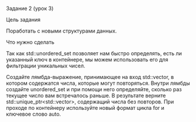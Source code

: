 Задание 2 (урок 3)

Цель задания

Поработать с новыми структурами данных.

Что нужно сделать

Так как std::unordered_set позволяет нам быстро определять, есть ли указанный ключ в контейнере, мы можем использовать его для фильтрации уникальных чисел.

Создайте лямбда-выражение, принимающее на вход std::vector<int>, в котором содержатся числа, которые могут повторяться. Внутри лямбды создайте unordered_set и при помощи него определяйте, сколько раз текущее число вам встречалось раньше. В результате верните std::unique_ptr<std::vector<int>>, содержащий числа без повторов. При проходе по контейнеру используйте новый формат цикла for и ключевое слово auto. 